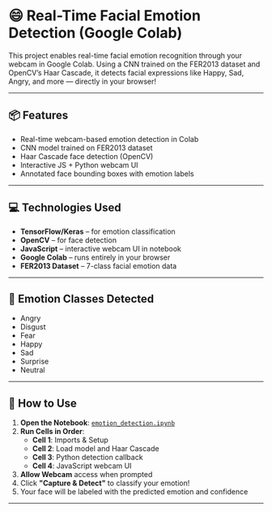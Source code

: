 # 😄 Real-Time Facial Emotion Detection (Google Colab)

This project enables real-time facial emotion recognition through your webcam in Google Colab. Using a CNN trained on the FER2013 dataset and OpenCV’s Haar Cascade, it detects facial expressions like Happy, Sad, Angry, and more — directly in your browser!

---

## 📦 Features

- Real-time webcam-based emotion detection in Colab
- CNN model trained on FER2013 dataset
- Haar Cascade face detection (OpenCV)
- Interactive JS + Python webcam UI
- Annotated face bounding boxes with emotion labels

---

## 💻 Technologies Used

- **TensorFlow/Keras** – for emotion classification
- **OpenCV** – for face detection
- **JavaScript** – interactive webcam UI in notebook
- **Google Colab** – runs entirely in your browser
- **FER2013 Dataset** – 7-class facial emotion data

---

## 🧠 Emotion Classes Detected

- Angry  
- Disgust  
- Fear  
- Happy  
- Sad  
- Surprise  
- Neutral

---

## 🚀 How to Use

1. **Open the Notebook**: [`emotion_detection.ipynb`](./emotion_detection.ipynb)
2. **Run Cells in Order**:
   - **Cell 1**: Imports & Setup
   - **Cell 2**: Load model and Haar Cascade
   - **Cell 3**: Python detection callback
   - **Cell 4**: JavaScript webcam UI
3. **Allow Webcam** access when prompted
4. Click **"Capture & Detect"** to classify your emotion!
5. Your face will be labeled with the predicted emotion and confidence

---

